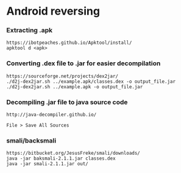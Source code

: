 # Android reversing

### Extracting .apk

```text
https://ibotpeaches.github.io/Apktool/install/
apktool d <apk>
```

### Converting .dex file to .jar for easier decompilation

```text
https://sourceforge.net/projects/dex2jar/
./d2j-dex2jar.sh ../example.apk/classes.dex -o output_file.jar
./d2j-dex2jar.sh ../example.apk -o output_file.jar
```

### Decompiling .jar file to java source code

```text
http://java-decompiler.github.io/

File > Save All Sources
```

### smali/backsmali

```text
https://bitbucket.org/JesusFreke/smali/downloads/
java -jar baksmali-2.1.1.jar classes.dex
java -jar smali-2.1.1.jar out/
```


